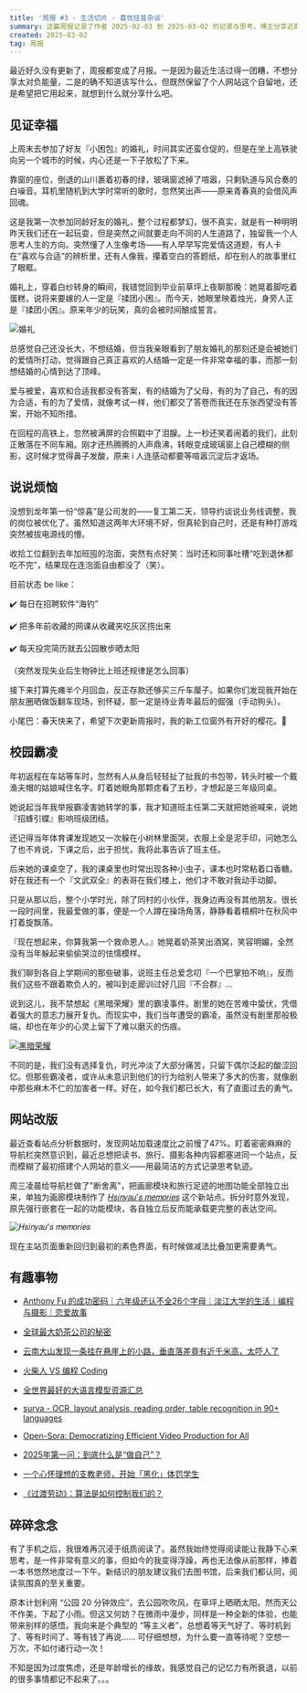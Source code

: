 ```yaml
---
title: '周报 #3 - 生活切片 - 喜忧往昔杂谈'
summary: 这篇周报记录了作者 2025-02-03 到 2025-03-02 的记录与思考。博主分享近期生活：参加好友婚礼，见证幸福，感慨青春与爱情；遭遇失业，开启求职、学习和休闲模式；与小学同桌重逢，回忆校园霸凌；对网站改版做减法；还推荐了有趣内容，反思阅读习惯，鼓励自己少空想多行动。
created: 2025-03-02
tag: 周报
---
```


最近好久没有更新了，周报都变成了月报。一是因为最近生活过得一团糟，不想分享太对负能量，二是的确不知道该写什么，但既然保留了个人网站这个自留地，还是希望把它用起来，就想到什么就分享什么吧。

## 见证幸福

上周末去参加了好友『小困包』的婚礼，时间其实还蛮仓促的，但是在坐上高铁驶向另一个城市的时候，内心还是一下子放松了下来。

靠窗的座位，倒退的山川裹着初春的绿，玻璃窗滤掉了喧嚣，只剩轨道与风合奏的白噪音。耳机里随机到大学时常听的歌时，忽然笑出声——原来青春真的会借风声回魂。

这是我第一次参加同龄好友的婚礼，整个过程都梦幻，很不真实，就是有一种明明昨天我们还在一起玩耍，但是突然之间就要走向不同的人生道路了，独留我一个人思考人生的方向。突然懂了人生像考场——有人早早写完爱情这道题，有人卡在“喜欢与合适”的辨析里，还有人像我，攥着空白的答题纸，却在别人的故事里红了眼眶。

婚礼上，穿着白纱转身的瞬间，我错觉回到毕业前草坪上夜聊那晚：她晃着脚吃着蛋糕，说将来要嫁的人一定是『揉团小困』。而今天，她眼里映着烛光，身旁人正是『揉团小困』。原来年少的玩笑，真的会被时间酿成誓言。

![婚礼](/image/2d2a737fa6973badb57e893545a66869.jpg)

总感觉自己还没长大，不想结婚，但当我亲眼看到了朋友婚礼的那刻还是会被她们的爱情所打动，觉得跟自己真正喜欢的人结婚一定是一件非常幸福的事，而那一刻想结婚的心情到达了顶峰。

爱与被爱，喜欢和合适我都没有答案，有的结婚为了父母，有的为了自己，有的因为合适，有的为了爱情，就像考试一样，他们都交了答卷而我还在东张西望没有答案，开始不知所措。

在回程的高铁上，忽然被满屏的合照戳中了泪腺。上一秒还笑着闹着的我们，此刻正散落在不同车厢。刚才还热腾腾的人声鼎沸，转眼变成玻璃窗上自己模糊的侧影，这时候才觉得鼻子发酸，原来 i 人连感动都要等喧嚣沉淀后才返场。

## 说说烦恼

没想到龙年第一份“惊喜”是公司发的——复工第二天，领导约谈说业务线调整，我的岗位被优化了。虽然知道这两年大环境不好，但真轮到自己时，还是有种打游戏突然被拔电源线的懵。

收拾工位翻到去年加班囤的泡面，突然有点好笑：当时还和同事吐槽“吃到退休都吃不完”，结果现在连泡面自由都没了（笑）。

目前状态 be like：

✔️ 每日在招聘软件“海钓”

✔️ 把多年前收藏的网课从收藏夹吃灰区捞出来

✔️ 每天投完简历就去公园散步晒太阳

（突然发现失业后生物钟比上班还规律是怎么回事）

接下来打算先瘫半个月回血，反正存款还够买三斤车厘子。如果你们发现我开始在朋友圈晒做饭翻车现场，别怀疑，那一定是待业青年最后的倔强（手动狗头）。

小尾巴：春天快来了，希望下次更新周报时，我的新工位窗外有开好的樱花。🌸

## 校园霸凌

年初返程在车站等车时，忽然有人从身后轻轻扯了扯我的书包带，转头时被一个戴渔夫帽的姑娘喊住名字。盯着她眼角那颗痣看了五秒，才想起是三年级同桌。

她说起当年我举报霸凌害她转学的事，我才知道班主任第二天就把她爸喊来，说她『招蜂引蝶』影响班级团结。

还记得当年体育课发现她又一次躲在小树林里面哭，衣服上全是泥手印，问她怎么了也不肯说，下课之后，出于担忧，我将此事告诉了班主任。

后来她的课桌空了，我的课桌里也时常出现各种小虫子，课本也时常粘着口香糖。好在我还有一个『文武双全』的表哥在我们楼上，他们才不敢对我动手动脚。

只是从那以后，整个小学时光，除了同村的小伙伴，我身边再没有其他朋友。很长一段时间里，我最爱做的事，便是一个人蹲在操场角落，静静看着梧桐叶在秋风中打着旋飘落。

『现在想起来，你算我第一个救命恩人。』她晃着奶茶笑出酒窝，笑容明媚，全然没有当年躲起来偷偷哭泣的怯懦模样。

我们聊到各自上学期间的那些破事，说班主任总爱念叨『一个巴掌拍不响』，反而我们这些不跟着欺负人的，被叫到走廊训过好几回『不合群』...

说到这儿，我不禁想起《黑暗荣耀》里的霸凌事件。剧里的她在苦难中蛰伏，凭借着强大的意志力展开复仇。而现实中，我们当年遭受的霸凌，虽然没有剧里那般极端，却也在年少的心灵上留下了难以磨灭的伤痕。

[![黑暗荣耀](/image/d6766202de5ff8f7563140c83655eb38.webp)](https://www.netflix.com/sg-zh/title/81519223)

不同的是，我们没有选择复仇，时光冲淡了大部分痛苦，只留下偶尔泛起的酸涩回忆。但那些霸凌者，或许从未意识到他们的行为给别人带来了多大的伤害，就像剧中那些麻木不仁的加害者一样。好在，如今我们都已长大，有了直面过去的勇气。

## 网站改版

最近查看站点分析数据时，发现网站加载速度比之前慢了47%。盯着密密麻麻的导航栏突然意识到，最近总想把读书、旅行、摄影各种内容都塞进同一个站点，反而模糊了最初搭建个人网站的意义——用最简洁的方式记录思考轨迹。

周三凌晨给导航栏做了"断舍离"，把画廊模块和旅行足迹的地图功能全部独立出来，单独为画廊模块制作了 [𝐻𝑠𝑖𝑛𝑦𝑎𝑢'𝑠 𝑚𝑒𝑚𝑜𝑟𝑖𝑒𝑠](https://photo.hsinyau.com) 这个新站点。拆分时意外发现，原先强行嵌套在一起的功能模块，各自独立后反而能承载更完整的表达空间。

![𝐻𝑠𝑖𝑛𝑦𝑎𝑢'𝑠 𝑚𝑒𝑚𝑜𝑟𝑖𝑒𝑠](/image/0fe3b244732c9fd531ab94263f217c11.png)

现在主站页面重新回归到最初的素色界面，有时候做减法比叠加更需要勇气。

## 有趣事物

- [Anthony Fu 的成功密码｜六年级还认不全26个字母｜淡江大学的生活｜编程与摄影｜恋爱故事](https://www.bilibili.com/video/BV1umA8ePE7w)

- [全球最大奶茶公司的秘密](https://www.youtube.com/watch?v=BHxJg38OiOs)

- [云南大山发现一条挂在悬崖上的小路，垂直落差竟有近千米高，太吓人了](https://www.youtube.com/watch?v=JYEyyDqw81c)

- [火柴人 VS 编程 Coding](https://www.bilibili.com/video/BV11RXRYuEdL)

- [全世界最好的大语言模型资源汇总](https://github.com/WangRongsheng/awesome-LLM-resourses)

- [surya - OCR, layout analysis, reading order, table recognition in 90+ languages](https://github.com/VikParuchuri/surya)

- [Open-Sora: Democratizing Efficient Video Production for All](https://github.com/hpcaitech/Open-Sora)

- [2025年第一问：到底什么是“做自己”？](https://www.xiaoyuzhoufm.com/episode/6779f8551e823e72d3447ca9)

- [一个心怀理想的支教老师，开始「黑化」体罚学生](https://www.xiaoyuzhoufm.com/episode/678d2192fd3865236627f97f)

- [《过渡劳动》：算法是如何控制我们的？](https://www.xiaoyuzhoufm.com/episode/67b780cf05a90dfd0dd23310)

## 碎碎念念

有了手机之后，我很难再沉浸于纸质阅读了。虽然我始终觉得阅读能让我静下心来思考，是一件非常有意义的事，但如今的我变得浮躁，再也无法像从前那样，捧着一本书悠然地度过一下午。新结识的朋友建议我们去图书馆，后来我们都认同，阅读氛围真的至关重要。

原本计划利用 “公园 20 分钟效应”，去公园吹吹风，在草坪上晒晒太阳。然而天公不作美，下起了小雨。但这又何妨？在微雨中漫步，同样是一种全新的体验，也能带来别样的感悟。我向来是个典型的 “等主义者”，总想着等天气好了、等时机到了、等有时间了、等有钱了再说…… 可仔细想想，为什么要一直等待呢？空想一万次，不如付诸行动一次！

不知是因为过度焦虑，还是年龄增长的缘故，我感觉自己的记忆力有所衰退，以前的很多事情都记不起来了。。。


